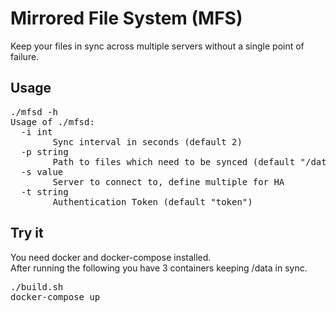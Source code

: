 # Mirrored File System (MFS)
Keep your files in sync across multiple servers without a single point of failure.

## Usage
<pre>
./mfsd -h
Usage of ./mfsd:
  -i int
    	Sync interval in seconds (default 2)
  -p string
    	Path to files which need to be synced (default "/data")
  -s value
    	Server to connect to, define multiple for HA
  -t string
    	Authentication Token (default "token")
</pre>

## Try it
You need docker and docker-compose installed.<br>
After running the following you have 3 containers keeping /data in sync.

<pre>
./build.sh
docker-compose up
</pre>
